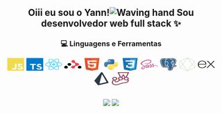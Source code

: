 ## <div align="center">Oiii eu sou o Yann!<img alt="Waving hand" height="30" width="40" src="https://raw.githubusercontent.com/nixin72/nixin72/master/wave.gif"> Sou desenvolvedor web full stack ✨</div>

### <div align="center">💻 Linguagens e Ferramentas</div>

<div style="display: inline_block" align="center">
<img alt="Yann-Js" height="30" width="40" src="https://raw.githubusercontent.com/devicons/devicon/master/icons/javascript/javascript-plain.svg">
<img alt="Yann-Ts" height="30" width="40" src="https://raw.githubusercontent.com/devicons/devicon/master/icons/typescript/typescript-plain.svg">
<img alt="Yann-React" height="30" width="40" src="https://raw.githubusercontent.com/devicons/devicon/master/icons/react/react-original.svg">
<img alt="Yann-ReactRouter" height="30" width="40" src="https://raw.githubusercontent.com/devicons/devicon/6910f0503efdd315c8f9b858234310c06e04d9c0/icons/reactrouter/reactrouter-original.svg">
<img alt="Yann-HTML" height="30" width="40" src="https://raw.githubusercontent.com/devicons/devicon/master/icons/html5/html5-original.svg">
<img alt="Yann-Python" height="30" width="40" src="https://raw.githubusercontent.com/devicons/devicon/master/icons/python/python-original.svg">
<img alt="Yann-CSS" height="30" width="40" src="https://raw.githubusercontent.com/devicons/devicon/master/icons/css3/css3-original.svg">
<img alt="Yann-SASS" height="30" width="40" src="https://raw.githubusercontent.com/devicons/devicon/6910f0503efdd315c8f9b858234310c06e04d9c0/icons/sass/sass-original.svg">
<img alt="Yann-PostgreSQL" height="30" width="40" src="https://raw.githubusercontent.com/devicons/devicon/6910f0503efdd315c8f9b858234310c06e04d9c0/icons/postgresql/postgresql-original.svg">
<img alt="Yann-NodeJs" height="30" width="40" src="https://raw.githubusercontent.com/devicons/devicon/6910f0503efdd315c8f9b858234310c06e04d9c0/icons/nodejs/nodejs-line.svg">
<img alt="Yann-Express" height="30" width="40" src="https://raw.githubusercontent.com/devicons/devicon/6910f0503efdd315c8f9b858234310c06e04d9c0/icons/express/express-original.svg">
<img alt="Yann-Prisma" height="30" width="40" src="https://raw.githubusercontent.com/devicons/devicon/6910f0503efdd315c8f9b858234310c06e04d9c0/icons/prisma/prisma-original.svg">
<img alt="Yann-Jest" height="30" width="40" src="https://raw.githubusercontent.com/devicons/devicon/6910f0503efdd315c8f9b858234310c06e04d9c0/icons/jest/jest-plain.svg">
</div>
  
  ##

  <div align="center">
     <a href = "mailto:yanngsb.dev@gmail.com"><img src="https://img.shields.io/badge/-Gmail-%23333?style=for-the-badge&logo=gmail&logoColor=white" target="_blank"></a>
  <a href="https://www.linkedin.com/in/yanngsbdev/" target="_blank"><img src="https://img.shields.io/badge/-LinkedIn-%230077B5?style=for-the-badge&logo=linkedin&logoColor=white" target="_blank"></a> 
  </div>
